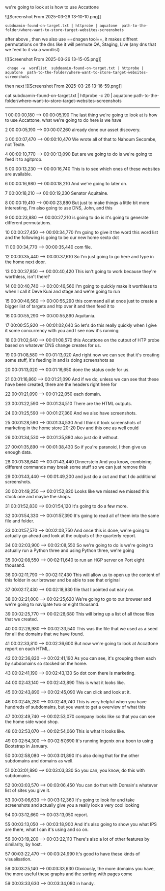 
 we're going to look at is how to use Accattone

![[Screenshot From 2025-03-26 13-10-10.png]]
```
subdoamin-found-on-target.txt | httprobe | aquatone  path-to-the-folder/where-want-to-store-target-websites-screenshots
```


after above , 
then we also use ==dnsgen tool==, it makes diffrent permutations on the dns like it will permute QA, Staging, Live (any dns that we feed to it via a wordlist)

![[Screenshot From 2025-03-26 13-15-05.png]]
```
 dnsge -w  wordlist  subdoamin-found-on-target.txt | httprobe | aquatone  path-to-the-folder/where-want-to-store-target-websites-screenshots

```


then next 
![[Screenshot From 2025-03-26 13-16-59.png]]

cat  subdoamin-found-on-target.txt | httprobe -c 20 | aquatone  path-to-the-folder/where-want-to-store-target-websites-screenshots










---


1
00:00:00,180 --> 00:00:05,190
The last thing we're going to look at is how to use Accattone, what we're going to do here is we have

2
00:00:05,190 --> 00:00:07,260
already done our asset discovery.

3
00:00:07,470 --> 00:00:10,470
We wrote all of that to Nahoum Secombe, not Texte.

4
00:00:10,770 --> 00:00:13,090
But are we going to do is we're going to feed it to agitprop.

5
00:00:13,230 --> 00:00:16,740
This is to see which ones of these websites are available.

6
00:00:16,980 --> 00:00:18,210
And we're going to later on.

7
00:00:18,210 --> 00:00:19,230
Senator Aquitaine.

8
00:00:19,410 --> 00:00:23,880
But just to make things a little bit more interesting, I'm also going to use DNS, John, and this

9
00:00:23,880 --> 00:00:27,210
is going to do is it's going to generate different permutations.

10
00:00:27,450 --> 00:00:34,770
I'm going to give it the word this word list and the following is going to be our new home sexto dot

11
00:00:34,770 --> 00:00:35,440
com file.

12
00:00:35,440 --> 00:00:37,610
So I'm just going to go here and type in the home next door.

13
00:00:37,850 --> 00:00:40,420
This isn't going to work because they're worthless, isn't there?

14
00:00:40,740 --> 00:00:46,560
I'm going to quickly make it worthless to when I call it Deve Kuai and stage and we're going to run

15
00:00:46,560 --> 00:00:55,290
this command all at once just to create a bigger list of targets and htp over it and then feed it to

16
00:00:55,290 --> 00:00:55,890
Aquitania.

17
00:00:55,920 --> 00:01:02,640
So let's do this really quickly when I give it some concurrency with you and I see now it's running

18
00:01:02,640 --> 00:01:08,570
this Accattone on the output of HTP probe based on whatever DNS change creates for us.

19
00:01:08,580 --> 00:01:13,020
And right now we can see that it's creating some stuff, it's feeding in and is doing screenshots as

20
00:01:13,020 --> 00:01:16,650
done the status code for us.

21
00:01:16,860 --> 00:01:21,090
And if we do, unless we can see that these have been created, there are the headers right here for

22
00:01:21,090 --> 00:01:22,050
each domain.

23
00:01:22,590 --> 00:01:24,510
There are the HTML outputs.

24
00:01:25,590 --> 00:01:27,360
And we also have screenshots.

25
00:01:28,590 --> 00:01:34,530
And I think it took screenshots of marketing in the home store 20-20 Dev and this one as well could

26
00:01:34,530 --> 00:01:35,880
also just do it without.

27
00:01:35,890 --> 00:01:38,430
So if you're paranoid, I then give us enough data.

28
00:01:38,640 --> 00:01:43,440
Dinnerstein And you know, combining different commands may break some stuff so we can just remove this

29
00:01:43,440 --> 00:01:49,200
and just do a cut and that I do additional screenshots.

30
00:01:49,250 --> 00:01:52,820
Looks like we missed we missed this stock one and maybe the shops.

31
00:01:52,830 --> 00:01:54,120
It's going to do a few more.

32
00:01:54,330 --> 00:01:57,390
It's going to read all of them into the same file and folder.

33
00:01:57,570 --> 00:02:03,750
And once this is done, we're going to actually go ahead and look at the outputs of the quarterly report.

34
00:02:03,900 --> 00:02:08,550
So we're going to do is we're going to actually run a Python three and using Python three, we're going

35
00:02:08,550 --> 00:02:11,640
to run an HGP server on Port eight thousand.

36
00:02:11,790 --> 00:02:17,430
This will allow us to open up the content of this folder in our browser and be able to see that original

37
00:02:17,430 --> 00:02:18,930
file that I pointed out early on.

38
00:02:21,000 --> 00:02:25,620
We're going to go to our browser and we're going to navigate two or eight thousand.

39
00:02:25,770 --> 00:02:28,680
This will bring up a list of all those files that we created.

40
00:02:28,980 --> 00:02:33,540
This was the file that we used as a seed for all the domains that we have found.

41
00:02:33,810 --> 00:02:36,600
But now we're going to look at Accattone report on each HTML.

42
00:02:36,820 --> 00:02:41,190
As you can see, it's grouping them each by subdomains so stocked on the home.

43
00:02:41,190 --> 00:02:43,130
So dot com there is marketing.

44
00:02:43,140 --> 00:02:43,890
This is what it looks like.

45
00:02:43,890 --> 00:02:45,090
We can click and look at it.

46
00:02:45,280 --> 00:02:49,740
This is very helpful when you have hundreds of subdomains, but you want to get a overview of what this

47
00:02:49,740 --> 00:02:53,070
company looks like so that you can see the home side wood shop.

48
00:02:53,070 --> 00:02:54,060
This is what it looks like.

49
00:02:54,300 --> 00:02:57,690
It's running Ingenix on a boon to using Bootstrap in January.

50
00:02:58,080 --> 00:03:01,890
It's also doing that for the other subdomains and domains as well.

51
00:03:01,890 --> 00:03:03,330
So you can, you know, do this with subdomains.

52
00:03:03,570 --> 00:03:06,450
You can do that with Domain's whatever list of sites you give it.

53
00:03:06,630 --> 00:03:12,360
It's going to look for and take screenshots and actually give you a really look a very cool looking

54
00:03:12,660 --> 00:03:13,050
report.

55
00:03:13,050 --> 00:03:18,900
And it's also going to show you what IPS are there, what I can it's using and so on.

56
00:03:19,200 --> 00:03:22,110
There's also a lot of other features by similarity, by host.

57
00:03:22,470 --> 00:03:24,990
It's good to have these kinds of visualisation.

58
00:03:25,140 --> 00:03:33,630
Obviously, the more domains you have, the more useful these graphs and the sorting with pages come

59
00:03:33,630 --> 00:03:34,080
in handy.